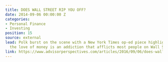 ```yaml
---
title: DOES WALL STREET RIP YOU OFF?
date: 2014-09-06 00:00:00 Z
categories:
- Personal Finance
- Investing
position: 15
source: external
lead: Polk burst on the scene with a New York Times op-ed piece highlighting that
  the love of money is an addiction that afflicts most people on Wall Street.
link: https://www.advisorperspectives.com/articles/2016/09/06/does-wall-street-rip-off-your-clients
---
```


